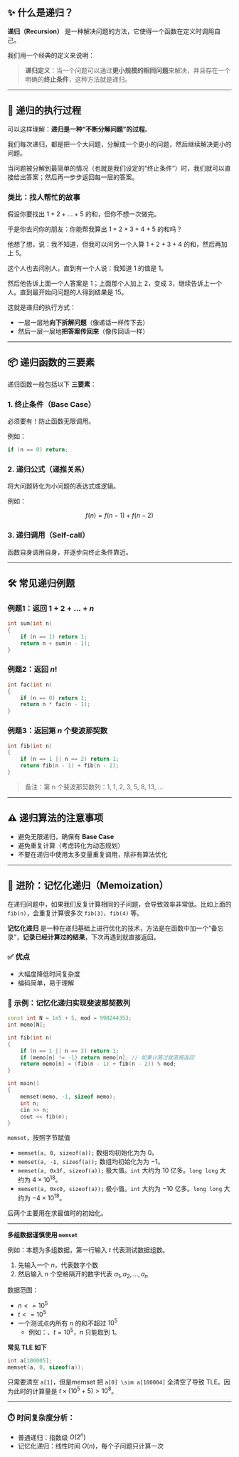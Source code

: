 
## ✨ 什么是递归？

**递归（Recursion）** 是一种解决问题的方法，它使得一个函数在定义时调用自己。

我们用一个经典的定义来说明：

> **递归定义**：当一个问题可以通过**更小规模的相同问题**来解决，并且存在一个明确的**终止条件**，这种方法就是递归。

---

## 🔁 递归的执行过程

可以这样理解：**递归是一种“不断分解问题”的过程**。

我们每次递归，都是把一个大问题，分解成一个更小的问题，然后继续解决更小的问题。

当问题被分解到最简单的情况（也就是我们设定的“终止条件”）时，我们就可以直接给出答案；然后再一步步返回每一层的答案。

### 类比：找人帮忙的故事

假设你要找出 $1 + 2 + \dots + 5$ 的和，但你不想一次做完。

于是你去问你的朋友：你能帮我算出 $1 + 2 + 3 + 4 + 5$ 的和吗？

他想了想，说：我不知道，但我可以问另一个人算 $1 + 2 + 3 + 4$ 的和，然后再加上 $5$。

这个人也去问别人，直到有一个人说：我知道 $1$ 的值是 $1$。

然后他告诉上面一个人答案是 $1$；上面那个人加上 $2$，变成 $3$，继续告诉上一个人。直到最开始问问题的人得到结果是 $15$。

这就是递归的执行方式：

* 一层一层地**向下拆解问题**（像递话一样传下去）
* 然后一层一层地**把答案传回来**（像传回话一样）



---

## 📦 递归函数的三要素

递归函数一般包括以下 **三要素**：

### 1. **终止条件（Base Case）**

必须要有！防止函数无限调用。

例如：

```cpp
if (n == 0) return;
```

### 2. **递归公式（递推关系）**

将大问题转化为小问题的表达式或逻辑。

例如：

$$
f(n) = f(n - 1) + f(n - 2)
$$

### 3. **递归调用（Self-call）**

函数自身调用自身，并逐步向终止条件靠近。

---

## 🛠️ 常见递归例题

### 例题1：返回 $1 + 2 + … + n$

```cpp
int sum(int n) 
{
    if (n == 1) return 1;
    return n + sum(n - 1);
}
```

### 例题2：返回 $n!$

```cpp
int fac(int n) 
{
    if (n == 0) return 1;
    return n * fac(n - 1);
}
```

### 例题3：返回第 $n$ 个斐波那契数

```cpp
int fib(int n) 
{
    if (n == 1 || n == 2) return 1;
    return fib(n - 1) + fib(n - 2);
}
```

> 备注：第 n 个斐波那契数列：1, 1, 2, 3, 5, 8, 13, ...

---

## ⚠️ 递归算法的注意事项

* 避免无限递归，确保有 **Base Case**
* 避免重复计算（考虑转化为动态规划）
* 不要在递归中使用太多变量重复调用，除非有算法优化


____


## 🧠 进阶：记忆化递归（Memoization）

在递归问题中，如果我们反复计算相同的子问题，会导致效率非常低。比如上面的 `fib(n)`，会重复计算很多次 `fib(3)`、`fib(4)` 等。

**记忆化递归** 是一种在递归基础上进行优化的技术，方法是在函数中加一个“备忘录”，**记录已经计算过的结果**，下次再遇到就直接返回。

### ✅ 优点

* 大幅度降低时间复杂度
* 编码简单，易于理解

### 🚀 示例：记忆化递归实现斐波那契数列

```cpp
const int N = 1e5 + 5, mod = 998244353;
int memo[N];

int fib(int n) 
{
    if (n == 1 || n == 2) return 1;
    if (memo[n] != -1) return memo[n]; // 如果计算过就直接返回
    return memo[n] = (fib(n - 1) + fib(n - 2)) % mod;
}

int main()
{
    memset(memo, -1, sizeof memo);
    int n;
    cin >> n;
    cout << fib(n);
}
```


`memset`，按照字节赋值


- `memset(a, 0, sizeof(a));` 数组均初始化为为 $0$。
- `memset(a, -1, sizeof(a));` 数组均初始化为为 $-1$。
- `memset(a, 0x3f, sizeof(a));` 极大值。`int` 大约为 $10$ 亿多。`long long` 大约为 $4\times 10^{18}$。
- `memset(a, 0xc0, sizeof(a));` 极小值。`int` 大约为 $-10$ 亿多。`long long` 大约为 $-4\times 10^{18}$。


后两个主要用在求最值时的初始化。


___


**多组数据谨慎使用 `memset`**

例如：本题为多组数据，第一行输入 $t$ 代表测试数据组数。

1. 先输入一个 $n$，代表数字个数
2. 然后输入 $n$ 个空格隔开的数字代表 $a_1,a_2,\ldots,a_n$

数据范围：

- $n <= 10^5$
- $t <= 10^5$
- 一个测试点内所有 $n$ 的和不超过 $10^5$
    - 例如：、$t = 10^5$，$n$ 只能取到 $1$。

**常见 TLE 如下**

```cpp
int a[100005]; 
memset(a, 0, sizeof(a)); 
```

只需要清空 `a[1]`，但是memset 把 `a[0] \sim a[100004]` 全清空了导致 TLE。因为此时的计算量是 $t\times (10^5+5)>10^8$。



____

### ⏱️ 时间复杂度分析：

* 普通递归：指数级 $O(2^n)$
* 记忆化递归：线性时间 $O(n)$，每个子问题只计算一次

